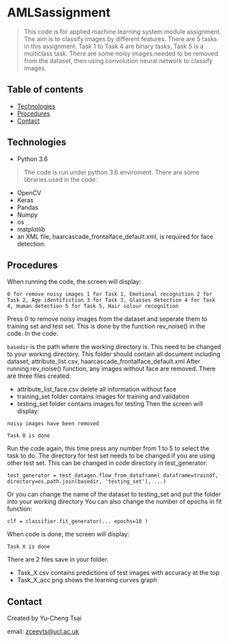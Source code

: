 # AMLSassignment
> This code is for applied machine learning system module assignment. The aim is to classify images by different features.
> There are 5 tasks in this assignment. Task 1 to Task 4 are binary tasks, Task 5 is a multiclass task.
> There are some noisy images needed to be removed from the dataset, then using convolution neural network to classify images.

## Table of contents
* [Technologies](#technologies)
* [Procedures](#procedures)
* [Contact](#contact)

## Technologies
* Python 3.6
> The code is run under python 3.6 enviroment. There are some libraries used in the code:
* OpenCV
* Keras
* Pandas
* Numpy
* os
* matplotlib
* an XML file, haarcascade_frontalface_default.xml, is required for face detection.

## Procedures
When running the code, the screen will display:

`0 for remove noisy images
 1 for Task 1, Emotional recognition
 2 for Task 2, Age identifiction
 3 for Task 3, Glasses detection
 4 for Task 4, Human detection
 5 for Task 5, Hair colour recognition`
 

Press 0 to remove noisy images from the dataset and seperate them to training set and test set.
This is done by the function rev_noise() in the code.
In the code:

`basedir` is the path where the working directory is. This need to be changed to your working directory.
This folder should contain all document including dataset, attribute_list.csv, haarcascade_frontalface_default.xml
After running rev_noise() function, any images without face are removed.
There are three files created:
* attribute_list_face.csv delete all information without face
* training_set folder contains images for training and validation
* testing_set folder contains images for testing
Then the screen will display:

`noisy images have been removed`

`Task 0 is done`

Run the code again, this time press any number from 1 to 5 to select the task to do.
The directory for test set needs to be changed if you are using other test set.
This can be changed in code directory in test_generator:

`test_generator = test_datagen.flow_from_dataframe(
        dataframe=traindf,
        directory=os.path.join(basedir, 'testing_set'),
        ...)`
        
Or you can change the name of the dataset to testing_set and put the folder into your working directory
You can also change the number of epochs in fit function:

`clf = classifier.fit_generator(...
                                   epochs=10
                                   )`
                                   
When code is done, the screen will display:

`Task X is done`

There are 2 files save in your folder.
* Task_X.csv contains predictions of test images with accuracy at the top
* Task_X_acc.png shows the learning curves graph

## Contact
Created by Yu-Cheng Tsai

email: zceeyts@ucl.ac.uk
